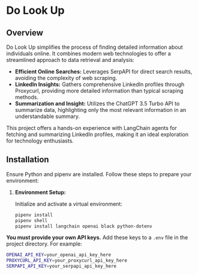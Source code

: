 # Do Look Up

## Overview

Do Look Up simplifies the process of finding detailed information about individuals online. It combines modern web technologies to offer a streamlined approach to data retrieval and analysis:

- **Efficient Online Searches:** Leverages SerpAPI for direct search results, avoiding the complexity of web scraping.
- **LinkedIn Insights:** Gathers comprehensive LinkedIn profiles through Proxycurl, providing more detailed information than typical scraping methods.
- **Summarization and Insight:** Utilizes the ChatGPT 3.5 Turbo API to summarize data, highlighting only the most relevant information in an understandable summary.

This project offers a hands-on experience with LangChain agents for fetching and summarizing LinkedIn profiles, making it an ideal exploration for technology enthusiasts.

## Installation

Ensure Python and pipenv are installed. Follow these steps to prepare your environment:

1. **Environment Setup:**

   Initialize and activate a virtual environment:

   ```bash
   pipenv install
   pipenv shell
   pipenv install langchain openai black python-dotenv
   ```

**You must provide your own API keys.** Add these keys to a `.env` file in the project directory. For example:

```bash
OPENAI_API_KEY=your_openai_api_key_here
PROXYCURL_API_KEY=your_proxycurl_api_key_here
SERPAPI_API_KEY=your_serpapi_api_key_here
```